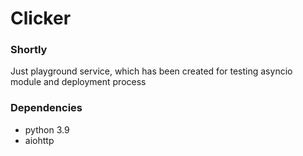 # Clicker

### Shortly
Just playground service, which has been created for testing asyncio module and deployment process

### Dependencies
- python 3.9
- aiohttp